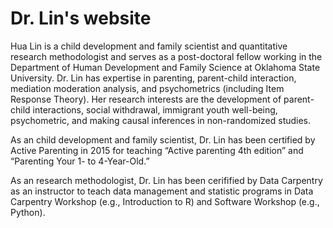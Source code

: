 # Dr. Lin's website

Hua Lin is a child development and family scientist and quantitative research methodologist and serves as a post-doctoral fellow working in the Department of Human Development and Family Science at Oklahoma State University. Dr. Lin has expertise in parenting, parent-child interaction, mediation moderation analysis, and psychometrics (including Item Response Theory). Her research interests are the development of parent-child interactions,  social withdrawal, immigrant youth well-being, psychometric, and making causal inferences in non-randomized studies. 

As an child development and family scientist, Dr. Lin has been certified by Active Parenting in 2015 for teaching “Active parenting 4th edition” and “Parenting Your 1- to 4-Year-Old.”

As an research methodologist, Dr. Lin has been cerifified by Data Carpentry as an instructor to teach data management and statistic programs in Data Carpentry Workshop (e.g., Introduction to R) and Software Workshop (e.g., Python).
